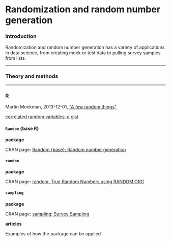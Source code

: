# Randomization and random number generation

### Introduction

Randomization and random number generation has a variety of applications in data science, from creating mock or test data to pulling survey samples from lists.

---
### Theory and methods


---
### R

Martin Monkman, 2013-12-01, ["A few random things"](http://bayesball.blogspot.ca/2013/12/a-few-random-things.html)

[correlated random variables: a gist](https://gist.github.com/MonkmanMH/a8b58f9cb140d702139b75467806c6d1)


#### `Random` {base R}

**package**

CRAN page: [Random {base}: Random number generation](http://stat.ethz.ch/R-manual/R-devel/library/base/html/Random.html)



#### `random`

**package**

CRAN page: [random: True Random Numbers using RANDOM.ORG](https://cran.r-project.org/web/packages/random/)


#### `sampling`

**package**

CRAN page: [sampling: Survey Sampling](https://cran.r-project.org/web/packages/sampling/index.html)

**articles**

Examples of how the package can be applied
